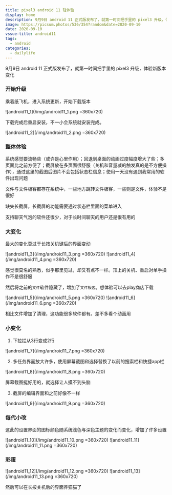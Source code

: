 ```yaml
---
title: pixel3 android 11 轻体验
display: home
description: 9月9日 android 11 正式版发布了，就第一时间把手里的 pixel3 升级，体验新版本变化
image: https://picsum.photos/536/354?random&date=2020-09-10
date: 2020-09-10
vssue-title: android11
tags:
  - android
categories:
  - dailylife
---
```


9月9日 android 11 正式版发布了，就第一时间把手里的 pixel3 升级，体验新版本变化

<!-- more -->

### 开始升级

乘着纸飞机，进入系统更新，开始下载版本

![android11_1](/img/android11_1.png =360x720)

下载完成后重启安装，不一小会系统就安装完成。

![android11_2](/img/android11_2.png =360x720)

### 整体体验

系统感觉要流畅些（或许是心里作用）；回退到桌面的动画过度幅度增大了些；多页面比之前方便了；截屏放在多页面很舒服（关机和音量减的触发真的是不方便操作），通过这里的截图后图片不会包括状态栏信息；使用一天没有遇到我常用的软件出现问题

文件与文件极客都存在系统中，一些地方跳转文件极客，一些则是文件，体验不是很好

缺失长截屏，长截屏的功能需要通过状态栏里面的菜单进入

支持聊天气泡的软件还很少，对于长时间聊天的用户还是很有用的

### 大变化

最大的变化莫过于长按关机键后的界面变动

![android11_3](/img/android11_3.png =360x720)
![android11_4](/img/android11_4.png =360x720)

感觉很莫名的熟悉，似乎那里见过，却又有点不一样。顶上的关机、重启对单手操作不是很舒服

然后将之前的`文件`软件隐藏了，增加了`文件极客`。想体验可以去play商店下载

![android11_5](/img/android11_5.png =360x720)
![android11_6](/img/android11_6.png =360x720)

相比文件增加了清理，这功能很多软件都有。差不多看个动画用

### 小变化

1. 下拉拦从3行变成2行

![android11_7](/img/android11_7.png =360x720)

2. 多任务界面放大许多，使用屏幕截图和选择替换了以前的搜索栏和快捷app栏

![android11_8](/img/android11_8.png =360x720)

屏幕截图挺好用的，就选择让人摸不到头脑

3. 截屏的编辑界面和之前好像不一样

![android11_9](/img/android11_9.png =360x720)

### 每代小改

这此的设置界面的图标颜色随系统浅色与深色主题的变化而变化，增加了许多设置

![android11_10](/img/android11_10.png =360x720)
![android11_11](/img/android11_11.png =360x720)

### 彩蛋

![android11_12](/img/android11_12.png =360x720)
![android11_13](/img/android11_13.png =360x720)

然后可以在长按关机后的界面养猫猫了